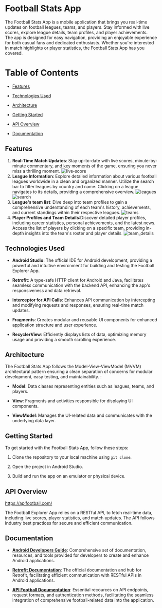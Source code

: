 # Football Stats App

The Football Stats App is a mobile application that brings you real-time updates on football leagues, teams, and players. Stay informed with live scores, explore league details, team profiles, and player achievements.<br> The app is designed for easy navigation, providing an enjoyable experience for both casual fans and dedicated enthusiasts. Whether you're interested in match highlights or player statistics, the Football Stats App has you covered.
# Table of Contents

- [Features](#features)
  
- [Technologies Used](#technologies)
  
- [Architecture](#architecture)
  
- [Getting Started](#getting-started)
  
- [API Overview](#api)
  
- [Documentation](#documentation)

<!--- TODO : add screenshots --->
## Features <a name="features"></a>

1.  **Real-Time Match Updates**: Stay up-to-date with live scores, minute-by-minute commentary, and key moments of the game, ensuring you never miss a thrilling moment.
![live-score](./images/live_score.jpg)  
2. **League Information**:  Explore detailed information about various football leagues worldwide in a clean and organized manner. Utilize the search bar to filter leagues by country and name. Clicking on a league navigates to its details, providing a comprehensive overview.
![leagues](./images/leagues.jpg)
![search](./images/search.jpg)
3. **League's team list**:  Dive deep into team profiles to gain a comprehensive understanding of each team's history, achievements, and current standings within their respective leagues.
![teams](./images/teams.jpg)
4. **Player Profiles and Team Details**:Discover detailed player profiles, including career statistics, personal achievements, and the latest news. Access the list of players by clicking on a specific team, providing in-depth insights into the team's roster and player details.
![team_details](./images/team_details.jpg)

## Technologies Used <a name="technologies"></a>

- **Android Studio**: The official IDE for Android development, providing a powerful and intuitive environment for building and testing the Football Explorer App.

- **Retrofit**:  A type-safe HTTP client for Android and Java, facilitates seamless communication with the backend API, enhancing the app's responsiveness and data retrieval.

- **Interceptor for API Calls**: Enhances API communication by intercepting and modifying requests and responses, ensuring real-time match updates.
 
- **Fragments**: Creates modular and reusable UI components for enhanced application structure and user experience.
  
- **RecyclerView**: Efficiently displays lists of data, optimizing memory usage and providing a smooth scrolling experience.


## Architecture <a name="architecture"></div>
The Football Stats App follows the Model-View-ViewModel (MVVM) architectural pattern ensuring a clean separation of concerns for modular development, easy testing, and maintainability. :

- **Model**: Data classes representing entities such as leagues, teams, and players.
  
- **View**: Fragments and activities responsible for displaying UI components.
  
- **ViewModel**: Manages the UI-related data and communicates with the underlying data layer.


## Getting Started <a name="getting-started"></a>

To get started with the Football Stats App, follow these steps:

1. Clone the repository to your local machine using `git clone`.

2. Open the project in Android Studio.

3. Build and run the app on an emulator or physical device.

## API Overview <a name="api"></a>

https://apifootball.com/

The Football Explorer App relies on a RESTful API, to fetch real-time data, including live scores, player statistics, and match updates. The API follows industry best practices for secure and efficient communication.

## Documentation <a name="documentation"></a>

- [**Android Developers Guide**](https://developer.android.com/): Comprehensive set of documentation, resources, and tools provided for developers to create and enhance Android applications.
  
- [**Retrofit Documentation**](https://square.github.io/retrofit/): The official documentation and hub for Retrofit, facilitating efficient communication with RESTful APIs in Android applications.
  
- [**API Football Documentation**](https://apifootball.com/): Essential recources on API endpoints, request formats, and authentication methods, facilitating the seamless integration of comprehensive football-related data into the application.
